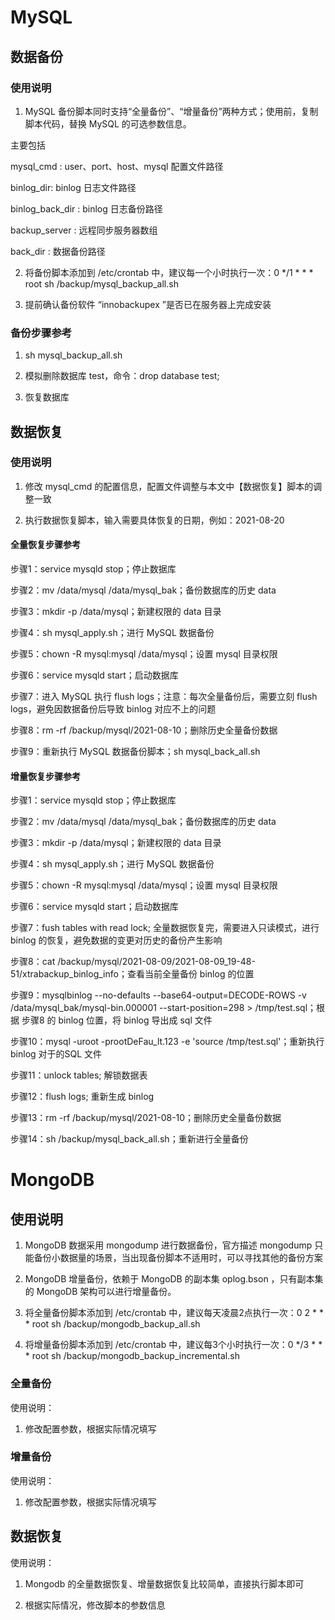 # MySQL

## 数据备份

### 使用说明

1. MySQL 备份脚本同时支持“全量备份”、“增量备份”两种方式；使用前，复制脚本代码，替换 MySQL 的可选参数信息。

主要包括

mysql_cmd : user、port、host、mysql 配置文件路径

binlog_dir: binlog 日志文件路径

binlog_back_dir : binlog 日志备份路径

backup_server : 远程同步服务器数组

back_dir : 数据备份路径

2. 将备份脚本添加到 /etc/crontab 中，建议每一个小时执行一次：0 */1 * * * root sh /backup/mysql_backup_all.sh

3. 提前确认备份软件 “innobackupex ”是否已在服务器上完成安装

### 备份步骤参考

1. sh mysql_backup_all.sh

2. 模拟删除数据库 test，命令：drop database test;

3. 恢复数据库

## 数据恢复

### 使用说明

1. 修改 mysql_cmd 的配置信息，配置文件调整与本文中【数据恢复】脚本的调整一致

2. 执行数据恢复脚本，输入需要具体恢复的日期，例如：2021-08-20

 

#### 全量恢复步骤参考

步骤1：service mysqld stop；停止数据库

步骤2：mv /data/mysql /data/mysql_bak；备份数据库的历史 data

步骤3：mkdir -p /data/mysql；新建权限的 data 目录

步骤4：sh mysql_apply.sh；进行 MySQL 数据备份

步骤5：chown -R mysql:mysql /data/mysql；设置 mysql 目录权限

步骤6：service mysqld start；启动数据库

步骤7：进入 MySQL 执行 flush logs；注意：每次全量备份后，需要立刻 flush logs，避免因数据备份后导致 binlog 对应不上的问题

步骤8：rm -rf /backup/mysql/2021-08-10；删除历史全量备份数据

步骤9：重新执行 MySQL 数据备份脚本；sh mysql_back_all.sh

 

#### 增量恢复步骤参考

步骤1：service mysqld stop；停止数据库

步骤2：mv /data/mysql /data/mysql_bak；备份数据库的历史 data

步骤3：mkdir -p /data/mysql；新建权限的 data 目录

步骤4：sh mysql_apply.sh；进行 MySQL 数据备份

步骤5：chown -R mysql:mysql /data/mysql；设置 mysql 目录权限

步骤6：service mysqld start；启动数据库

步骤7：fush tables with read lock; 全量数据恢复完，需要进入只读模式，进行 binlog 的恢复，避免数据的变更对历史的备份产生影响

步骤8：cat /backup/mysql/2021-08-09/2021-08-09_19-48-51/xtrabackup_binlog_info；查看当前全量备份 binlog 的位置

步骤9：mysqlbinlog --no-defaults --base64-output=DECODE-ROWS -v /data/mysql_bak/mysql-bin.000001 --start-position=298 > /tmp/test.sql；根据 步骤8 的 binlog 位置，将 binlog 导出成 sql 文件

步骤10：mysql -uroot -prootDeFau_lt.123 -e 'source /tmp/test.sql'；重新执行 binlog 对于的SQL 文件

步骤11：unlock tables; 解锁数据表

步骤12：flush logs; 重新生成 binlog

步骤13：rm -rf /backup/mysql/2021-08-10；删除历史全量备份数据

步骤14：sh /backup/mysql_back_all.sh；重新进行全量备份

# MongoDB

## 使用说明

1. MongoDB 数据采用 mongodump 进行数据备份，官方描述 mongodump 只能备份小数据量的场景，当出现备份脚本不适用时，可以寻找其他的备份方案

2. MongoDB 增量备份，依赖于 MongoDB 的副本集 oplog.bson ，只有副本集的 MongoDB 架构可以进行增量备份。

3. 将全量备份脚本添加到 /etc/crontab 中，建议每天凌晨2点执行一次：0 2 * * * root sh /backup/mongodb_backup_all.sh

4. 将增量备份脚本添加到 /etc/crontab 中，建议每3个小时执行一次：0 */3 * * * root sh /backup/mongodb_backup_incremental.sh

### 全量备份
使用说明：

1. 修改配置参数，根据实际情况填写

### 增量备份
使用说明：

1. 修改配置参数，根据实际情况填写

## 数据恢复
使用说明：

1. Mongodb 的全量数据恢复、增量数据恢复比较简单，直接执行脚本即可

2. 根据实际情况，修改脚本的参数信息
 
